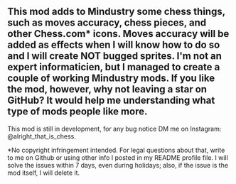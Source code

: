   This mod adds to Mindustry some chess things, such as moves accuracy, chess pieces, and other Chess.com* icons.
Moves accuracy will be added as effects when I will know how to do so and I will create NOT bugged sprites.
I'm not an expert informaticien, but I managed to create a couple of working Mindustry mods.
If you like the mod, however, why not leaving a star on GitHub?  It would help me understanding what type of mods people like more.
--------  
This mod is still in development, for any bug notice DM me on Instagram: @alright_that_is_chess.

  *No copyright infringement intended. For legal questions about that, write to me on Github or using other info I posted in my README profile file.
I will solve the issues within 7 days, even during holidays; also, if the issue is the mod itself, I will delete it.
